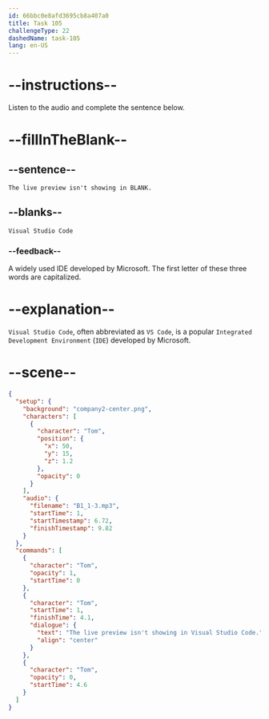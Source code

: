 ```yaml
---
id: 66bbc0e8afd3695cb8a407a0
title: Task 105
challengeType: 22
dashedName: task-105
lang: en-US
---
```


<!-- Audio Reference:
Tom: The live preview isn't showing in Visual Studio Code. -->

# --instructions--

Listen to the audio and complete the sentence below.

# --fillInTheBlank--

## --sentence--

`The live preview isn't showing in BLANK.`

## --blanks--

`Visual Studio Code`

### --feedback--

A widely used IDE developed by Microsoft. The first letter of these three words are capitalized.

# --explanation--

`Visual Studio Code`, often abbreviated as `VS Code`, is a popular `Integrated Development Environment` (`IDE`) developed by Microsoft. 

# --scene--

```json
{
  "setup": {
    "background": "company2-center.png",
    "characters": [
      {
        "character": "Tom",
        "position": {
          "x": 50,
          "y": 15,
          "z": 1.2
        },
        "opacity": 0
      }
    ],
    "audio": {
      "filename": "B1_1-3.mp3",
      "startTime": 1,
      "startTimestamp": 6.72,
      "finishTimestamp": 9.82
    }
  },
  "commands": [
    {
      "character": "Tom",
      "opacity": 1,
      "startTime": 0
    },
    {
      "character": "Tom",
      "startTime": 1,
      "finishTime": 4.1,
      "dialogue": {
        "text": "The live preview isn't showing in Visual Studio Code.",
        "align": "center"
      }
    },
    {
      "character": "Tom",
      "opacity": 0,
      "startTime": 4.6
    }
  ]
}
```
